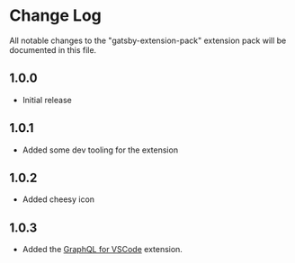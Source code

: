 # Change Log

All notable changes to the "gatsby-extension-pack" extension pack will be documented in this file.

## 1.0.0

- Initial release

## 1.0.1

- Added some dev tooling for the extension

## 1.0.2

- Added cheesy icon

## 1.0.3

- Added the [GraphQL for VSCode](https://marketplace.visualstudio.com/items?itemName=kumar-harsh.graphql-for-vscode) extension.
